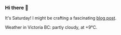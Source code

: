 ### Hi there :wave:

It's Saturday! I might be crafting a fascinating [blog post](https://benjaminwuethrich.dev).

Weather in Victoria BC: partly cloudy, at +9°C.
